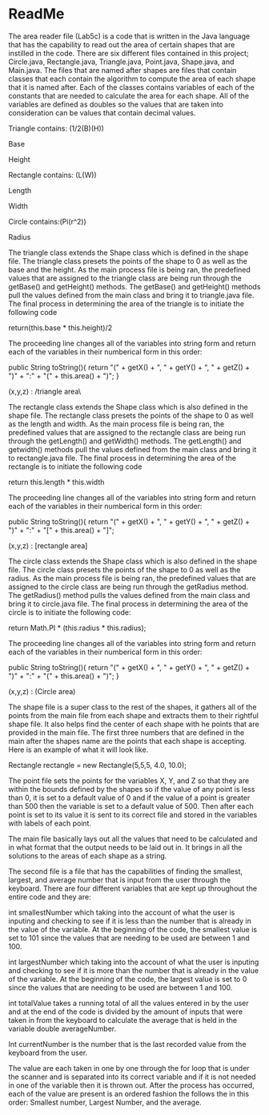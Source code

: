 # ReadMe
The area reader file (Lab5c) is a code that is written in the Java language that has the capability to read out the area of certain shapes that are instilled in the code. There are six different files contained in this project; Circle.java, Rectangle.java, Triangle.java, Point.java, Shape.java, and Main.java. The files that are named after shapes are files that contain classes that each contain the algorithm to compute the area of each shape that it is named after. Each of the classes contains variables of each of the constants that are needed to calculate the area for each shape. All of the variables are defined as doubles so the values that are taken into consideration can be values that contain decimal values.

Triangle contains: (1/2(B)(H))

Base

Height

Rectangle contains: (L(W))

Length

Width

Circle contains:(Pi(r^2))

Radius

The triangle class extends the Shape class which is defined in the shape file. The triangle class presets the points of the shape to 0 as well as the base and the height. As the main process file is being ran, the predefined values that are assigned to the triangle class are being run through the getBase() and getHeight() methods. The getBase() and getHeight() methods pull the values defined from the main class and bring it to triangle.java file. The final process in determining the area of the triangle is to initiate the following code

return(this.base * this.height)/2

The proceeding line changes all of the variables into string form and return each of the variables in their numberical form in this order:

public String toString(){
  return "(" + getX() + ", " + getY() + ", " + getZ() + ")" + ":" + "(" + this.area() + ")";
}

(x,y,z) : /triangle area\

The rectangle class extends the Shape class which is also defined in the shape file. The rectangle class presets the points of the shape to 0 as well as the length and width. As the main process file is being ran, the predefined values that are assigned to the rectangle class are being run through the getLength() and getWidth() methods. The getLength() and getwidth() methods pull the values defined from the main class and bring it to rectangle.java file. The final process in determining the area of the rectangle is to initiate the following code

return this.length * this.width

The proceeding line changes all of the variables into string form and return each of the variables in their numberical form in this order:

 public String toString(){
        return "(" + getX() + ", " + getY() + ", " + getZ() + ")" + ":" + "[" + this.area() + "]";

(x,y,z) : [rectangle area]

The circle class extends the Shape class which is also defined in the shape file. The circle class presets the points of the shape to 0 as well as the radius. As the main process file is being ran, the predefined values that are assigned to the circle class are being run through the getRadius method. The getRadius() method pulls the values defined from the main class and bring it to circle.java file. The final process in determining the area of the circle is to initiate the following code:

return Math.PI * (this.radius * this.radius);

The proceeding line changes all of the variables into string form and return each of the variables in their numberical form in this order:

 public String toString(){
        return "(" + getX() + ", " + getY() + ", " + getZ() + ")" + ":" + "(" + this.area() + ")";
    }

(x,y,z) : (Circle area)

The shape file is a super class to the rest of the shapes, it gathers all of the points from the main file from each shape and extracts them to their rightful shape file. It also helps find the center of each shape with he points that are provided in the main file. The first three numbers that are defined in the main after the shapes name are the points that each shape is accepting. Here is an example of what it will look like.

Rectangle rectangle = new Rectangle(5,5,5, 4.0, 10.0);

The point file sets the points for the variables X, Y, and Z so that they are within the bounds defined by the shapes so if the value of any point is less than 0, it is set to a default value of 0 and if the value of a point is greater than 500 then the variable is set to a default value of 500. Then after each point is set to its value it is sent to its correct file and stored in the variables with labels of each point.

The main file basically lays out all the values that need to be calculated and in what format that the output needs to be laid out in. It brings in all the solutions to the areas of each shape as a string.

The second file is a file that has the capabilities of finding the smallest, largest, and average number that is input from the user through the keyboard. There are four different variables that are kept up throughout the entire code and they are:

int smallestNumber which taking into the account of what the user is inputing and checking to see if it is less than the number that is already in the value of the variable. At the beginning of the code, the smallest value is set to 101 since the values that are needing to be used are between 1 and 100.

int largestNumber which taking into the account of what the user is inputing and checking to see if it is more than the number that is already in the value of the variable. At the beginning of the code, the largest value is set to 0 since the values that are needing to be used are between 1 and 100.

int totalValue takes a running total of all the values entered in by the user and at the end of the code is divided by the amount of inputs that were taken in from the keyboard to calculate the average that is held in the variable double averageNumber.

Int currentNumber is the number that is the last recorded value from the keyboard from the user.

The value are each taken in one by one through the for loop that is under the scanner and is separated into its correct variable and if it is not needed in one of the variable then it is thrown out. After the process has occurred, each of the value are present is an ordered fashion the follows the in this order: Smallest number, Largest Number, and the average.
